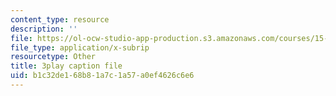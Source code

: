 ```yaml
---
content_type: resource
description: ''
file: https://ol-ocw-studio-app-production.s3.amazonaws.com/courses/15-071-the-analytics-edge-spring-2017/b1c32de168b81a7c1a57a0ef4626c6e6_JAmiDL8pBhg.srt
file_type: application/x-subrip
resourcetype: Other
title: 3play caption file
uid: b1c32de1-68b8-1a7c-1a57-a0ef4626c6e6
---
```

